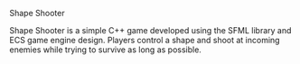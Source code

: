 Shape Shooter

Shape Shooter is a simple C++ game developed using the SFML library and ECS game engine design. Players control a shape and shoot at incoming enemies while trying to survive as long as possible.

